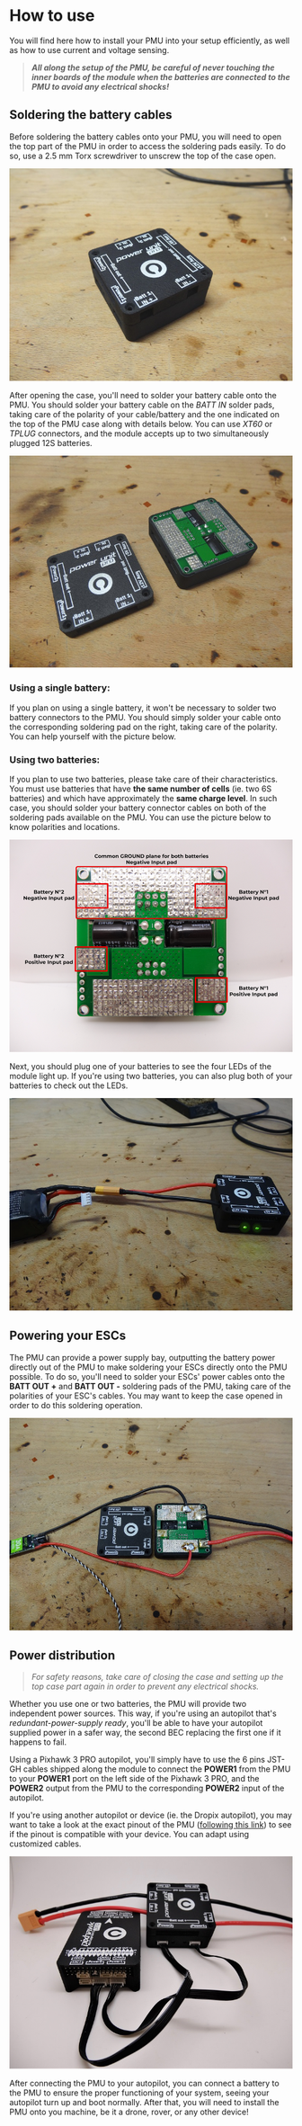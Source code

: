 # How to use

You will find here how to install your PMU into your setup efficiently, as well as how to use current and voltage sensing.

> _**All along the setup of the PMU, be careful of never touching the inner boards of the module when the batteries are connected to the PMU to avoid any electrical shocks!**_

## Soldering the battery cables

Before soldering the battery cables onto your PMU, you will need to open the top part of the PMU in order to access the soldering pads easily. To do so, use a 2.5 mm Torx screwdriver to unscrew the top of the case open.

![](.gitbook/assets/use1.jpg)

After opening the case, you'll need to solder your battery cable onto the PMU. You should solder your battery cable on the _BATT IN_ solder pads, taking care of the polarity of your cable/battery and the one indicated on the top of the PMU case along with details below. You can use _XT60_ or _TPLUG_ connectors, and the module accepts up to two simultaneously plugged 12S batteries.

![](.gitbook/assets/use2.jpg)

### Using a single battery:

If you plan on using a single battery, it won't be necessary to solder two battery connectors to the PMU. You should simply solder your cable onto the corresponding soldering pad on the right, taking care of the polarity. You can help yourself with the picture below.

### Using two batteries:

If you plan to use two batteries, please take care of their characteristics. You must use batteries that have **the same number of cells** \(ie. two 6S batteries\) and which have approximately the **same charge level**. In such case, you should solder your battery connector cables on both of the soldering pads available on the PMU. You can use the picture below to know polarities and locations.

![](.gitbook/assets/pads.png)

Next, you should plug one of your batteries to see the four LEDs of the module light up. If you're using two batteries, you can also plug both of your batteries to check out the LEDs.

![](.gitbook/assets/leds.jpg)

## Powering your ESCs

The PMU can provide a power supply bay, outputting the battery power directly out of the PMU to make soldering your ESCs directly onto the PMU possible. To do so, you'll need to solder your ESCs' power cables onto the **BATT OUT +** and **BATT OUT -** soldering pads of the PMU, taking care of the polarities of your ESC's cables. You may want to keep the case opened in order to do this soldering operation.

![](.gitbook/assets/esc.jpg)

## Power distribution

> _For safety reasons, take care of closing the case and setting up the top case part again in order to prevent any electrical shocks._

Whether you use one or two batteries, the PMU will provide two independent power sources. This way, if you're using an autopilot that's _redundant-power-supply ready_, you'll be able to have your autopilot supplied power in a safer way, the second BEC replacing the first one if it happens to fail.

Using a Pixhawk 3 PRO autopilot, you'll simply have to use the 6 pins JST-GH cables shipped along the module to connect the **POWER1** from the PMU to your **POWER1** port on the left side of the Pixhawk 3 PRO, and the **POWER2** output from the PMU to the corresponding **POWER2** input of the autopilot.

If you're using another autopilot or device \(ie. the Dropix autopilot\), you may want to take a look at the exact pinout of the PMU \([following this link](hardware/wire.md)\) to see if the pinout is compatible with your device. You can adapt using customized cables.

![](.gitbook/assets/con2.jpg)

After connecting the PMU to your autopilot, you can connect a battery to the PMU to ensure the proper functioning of your system, seeing your autopilot turn up and boot normally. After that, you will need to install the PMU onto you machine, be it a drone, rover, or any other device!

